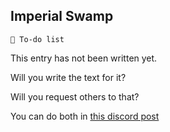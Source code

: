 ## Imperial Swamp

`📃 To-do list`

This entry has not been written yet.

Will you write the text for it?

Will you request others to that?

You can do both
in [this discord post](<https://discord.com/channels/562910943848169472/1173922660489633802>)

<!---
keywords:  
aliases: 
-->